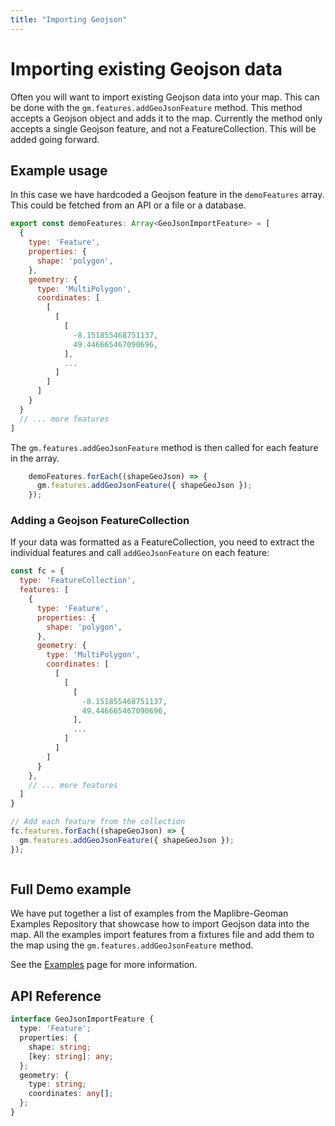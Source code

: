 ```yaml
---
title: "Importing Geojson"
---
```


# Importing existing Geojson data

Often you will want to import existing Geojson data into your map. This can be done with the `gm.features.addGeoJsonFeature` method. This method accepts a Geojson object and adds it to the map. Currently the method only accepts a single Geojson feature, and not a FeatureCollection. This will be added going forward.


## Example usage
In this case we have hardcoded a Geojson feature in the `demoFeatures` array. This could be fetched from an API or a file or a database.

```js
export const demoFeatures: Array<GeoJsonImportFeature> = [
  {
    type: 'Feature',
    properties: {
      shape: 'polygon',
    },
    geometry: {
      type: 'MultiPolygon',
      coordinates: [
        [
          [
            [
              -8.151855468751137,
              49.446665467090696,
            ],
            ...
          ]
        ]
      ]
    }
  }
  // ... more features
]
```

The `gm.features.addGeoJsonFeature` method is then called for each feature in the array.


```js
    demoFeatures.forEach((shapeGeoJson) => {
      gm.features.addGeoJsonFeature({ shapeGeoJson });
    });
```

### Adding a Geojson FeatureCollection

If your data was formatted as a FeatureCollection, you need to extract the individual features and call `addGeoJsonFeature` on each feature:

```js
const fc = {
  type: 'FeatureCollection',
  features: [
    {
      type: 'Feature',
      properties: {
        shape: 'polygon',
      },
      geometry: {
        type: 'MultiPolygon',
        coordinates: [
          [
            [
              [
                -8.151855468751137,
                49.446665467090696,
              ],
              ...
            ]
          ]
        ]
      }
    },
    // ... more features
  ]
}

// Add each feature from the collection
fc.features.forEach((shapeGeoJson) => {
  gm.features.addGeoJsonFeature({ shapeGeoJson });
});
```

```js

```
## Full Demo example

We have put together a list of examples from the Maplibre-Geoman Examples Repository that showcase how to import Geojson data into the map. All the examples import features from a fixtures file and add them to the map using the `gm.features.addGeoJsonFeature` method.

See the [Examples](/examples) page for more information.

## API Reference

```ts
interface GeoJsonImportFeature {
  type: 'Feature';
  properties: {
    shape: string;
    [key: string]: any;
  };
  geometry: {
    type: string;
    coordinates: any[];
  };
}
```